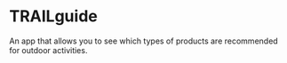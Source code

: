 # TRAILguide
An app that allows you to see which types of products are recommended for outdoor activities.
